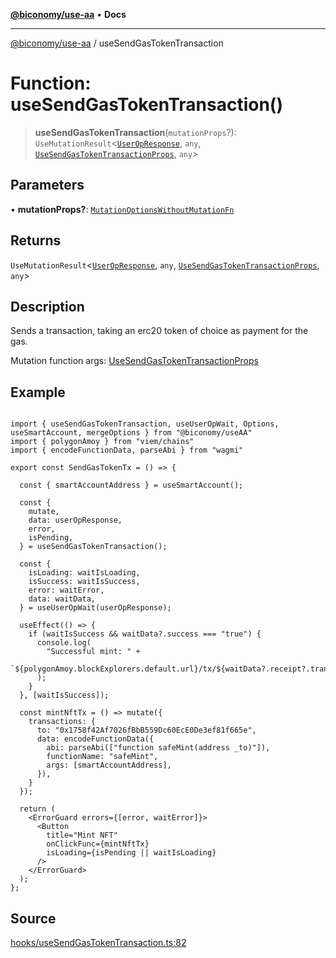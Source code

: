 [**@biconomy/use-aa**](../README.md) • **Docs**

***

[@biconomy/use-aa](../globals.md) / useSendGasTokenTransaction

# Function: useSendGasTokenTransaction()

> **useSendGasTokenTransaction**(`mutationProps`?): `UseMutationResult`\<[`UserOpResponse`](../type-aliases/UserOpResponse.md), `any`, [`UseSendGasTokenTransactionProps`](../type-aliases/UseSendGasTokenTransactionProps.md), `any`\>

## Parameters

• **mutationProps?**: [`MutationOptionsWithoutMutationFn`](../type-aliases/MutationOptionsWithoutMutationFn.md)

## Returns

`UseMutationResult`\<[`UserOpResponse`](../type-aliases/UserOpResponse.md), `any`, [`UseSendGasTokenTransactionProps`](../type-aliases/UseSendGasTokenTransactionProps.md), `any`\>

## Description

Sends a transaction, taking an erc20 token of choice as payment for the gas.

Mutation function args: [UseSendGasTokenTransactionProps](../type-aliases/UseSendGasTokenTransactionProps.md)

## Example

```tsx

import { useSendGasTokenTransaction, useUserOpWait, Options, useSmartAccount, mergeOptions } from "@biconomy/useAA"
import { polygonAmoy } from "viem/chains"
import { encodeFunctionData, parseAbi } from "wagmi"

export const SendGasTokenTx = () => {

  const { smartAccountAddress } = useSmartAccount();

  const {
    mutate,
    data: userOpResponse,
    error,
    isPending,
  } = useSendGasTokenTransaction();

  const {
    isLoading: waitIsLoading,
    isSuccess: waitIsSuccess,
    error: waitError,
    data: waitData,
  } = useUserOpWait(userOpResponse);

  useEffect(() => {
    if (waitIsSuccess && waitData?.success === "true") {
      console.log(
        "Successful mint: " +
          `${polygonAmoy.blockExplorers.default.url}/tx/${waitData?.receipt?.transactionHash}`
      );
    }
  }, [waitIsSuccess]);

  const mintNftTx = () => mutate({
    transactions: {
      to: "0x1758f42Af7026fBbB559Dc60EcE0De3ef81f665e",
      data: encodeFunctionData({
        abi: parseAbi(["function safeMint(address _to)"]),
        functionName: "safeMint",
        args: [smartAccountAddress],
      }),
    }
  });

  return (
    <ErrorGuard errors={[error, waitError]}>
      <Button
        title="Mint NFT"
        onClickFunc={mintNftTx}
        isLoading={isPending || waitIsLoading}
      />
    </ErrorGuard>
  );
};

```

## Source

[hooks/useSendGasTokenTransaction.ts:82](https://github.com/bcnmy/useAA/blob/main/src/hooks/useSendGasTokenTransaction.ts#L82)
